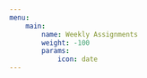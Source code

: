 ```yaml
---
menu:
    main:
        name: Weekly Assignments
        weight: -100
        params:
            icon: date
---
```



















































































































